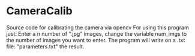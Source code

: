 # CameraCalib
Source code for calibrating the camera via opencv
For using this program just:
Enter a n number of ".jpg" images, change the variable num_imgs to the number of images you want to enter.
The program will write on a .txt file: "parameters.txt" the result.
